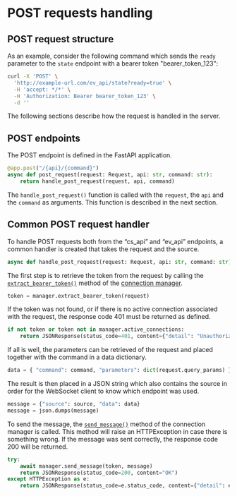 # POST requests handling

## POST request structure

As an example, consider the following command which sends the `ready` parameter to the `state` endpoint with a bearer token "bearer_token_123":

```bash
curl -X 'POST' \
  'http://example-url.com/ev_api/state?ready=true' \
  -H 'accept: */*' \
  -H 'Authorization: Bearer bearer_token_123' \
  -d ''
```

The following sections describe how the request is handled in the server.

## POST endpoints

The POST endpoint is defined in the FastAPI application.

```python 
@app.post("/{api}/{command}")
async def post_request(request: Request, api: str, command: str):
    return handle_post_request(request, api, command)
```

The `handle_post_request()` function is called with the `request`, the `api` and the `command` as arguments. This function is described in the next section.

## Common POST request handler

To handle POST requests both from the “cs_api” and “ev_api” endpoints, a common handler is created that takes the request and the source.

```python
async def handle_post_request(request: Request, api: str, command: str)
```

The first step is to retrieve the token from the request by calling the [`extract_bearer_token()`](./connection_manager.md#extract-bearer-token) method of the [connection manager](./connection_manager.md).

```python
token = manager.extract_bearer_token(request)
```

If the token was not found, or if there is no active connection associated with the request, the response code 401 must be returned as defined.

```python
if not token or token not in manager.active_connections:
    return JSONResponse(status_code=401, content={"detail": "Unauthorized"})
```

If all is well, the parameters can be retrieved of the request and placed together with the command in a data dictionary.

```python
data = { "command": command, "parameters": dict(request.query_params) } 
```

The result is then placed in a JSON string which also contains the source in order for the WebSocket client to know which endpoint was used.

```python
message = {"source": source, "data": data}
message = json.dumps(message)
```

To send the message, the [`send_message()`](./connection_manager.md#sending-messages) method of the connection manager is called. This method will raise an HTTPException in case there is something wrong. If the message was sent correctly, the response code 200 will be returned.

```python
try:
    await manager.send_message(token, message)
    return JSONResponse(status_code=200, content="OK")
except HTTPException as e:
    return JSONResponse(status_code=e.status_code, content={"detail": e.detail})
```
